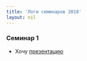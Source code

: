 ```yaml
---
title: 'Логи семинаров 2018'
layout: nil
---
```



### Семинар 1
* Хочу [презентацию](https://github.com/phenyard/macro201/blob/master/docs/_includes/slides.pdf)
